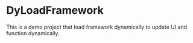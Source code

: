 # DyLoadFramework

This is a demo project that load framework dynamically to update UI and function dynamically.
